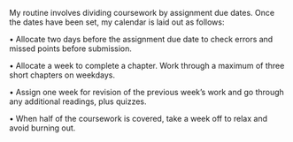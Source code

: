 My routine involves dividing coursework by assignment due dates. Once the dates have been set, my calendar is laid out as follows:

•	Allocate two days before the assignment due date to check errors and missed points before submission.

•	Allocate a week to complete a chapter. Work through a maximum of three short chapters on weekdays.

•	Assign one week for revision of the previous week’s work and go through any additional readings, plus quizzes.

•	When half of the coursework is covered, take a week off to relax and avoid burning out.

